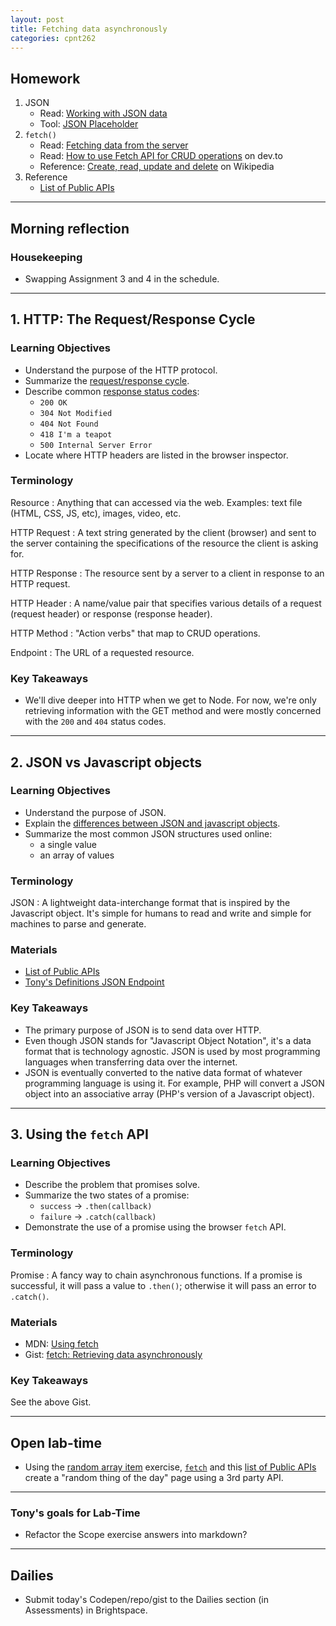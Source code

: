 ```yaml
---
layout: post
title: Fetching data asynchronously
categories: cpnt262
---
```


## Homework
1. JSON
    - Read: [Working with JSON data](https://developer.mozilla.org/en-US/docs/Learn/JavaScript/Objects/JSON)
    - Tool: [JSON Placeholder](https://jsonplaceholder.typicode.com/)
2. `fetch()`
    - Read: [Fetching data from the server](https://developer.mozilla.org/en-US/docs/Learn/JavaScript/Client-side_web_APIs/Fetching_data)
    - Read: [How to use Fetch API for CRUD operations](https://dev.to/duhbhavesh/how-to-use-fetch-api-for-crud-operations-57a0) on dev.to
    - Reference: [Create, read, update and delete](https://en.wikipedia.org/wiki/Create,_read,_update_and_delete) on Wikipedia
3. Reference
    - [List of Public APIs](https://github.com/public-apis/public-apis)

---

## Morning reflection
### Housekeeping
- Swapping Assignment 3 and 4 in the schedule.

---

## 1. HTTP: The Request/Response Cycle
### Learning Objectives
- Understand the purpose of the HTTP protocol.
- Summarize the [request/response cycle](https://medium.com/@jen_strong/the-request-response-cycle-of-the-web-1b7e206e9047).
- Describe common [response status codes](https://developer.mozilla.org/en-US/docs/Web/HTTP/Status):
    - `200 OK`
    - `304 Not Modified`
    - `404 Not Found`
    - `418 I'm a teapot`
    - `500 Internal Server Error`
- Locate where HTTP headers are listed in the browser inspector.

### Terminology
Resource
: Anything that can accessed via the web. Examples: text file (HTML, CSS, JS, etc), images, video, etc.

HTTP Request
: A text string generated by the client (browser) and sent to the server containing the specifications of the resource the client is asking for.

HTTP Response
: The resource sent by a server to a client in response to an HTTP request. 

HTTP Header
: A name/value pair that specifies various details of a request (request header) or response (response header).

HTTP Method
: "Action verbs" that map to CRUD operations.

Endpoint
: The URL of a requested resource.

### Key Takeaways
- We'll dive deeper into HTTP when we get to Node. For now, we're only retrieving information with the GET method and were mostly concerned with the `200` and `404` status codes.

---

## 2. JSON vs Javascript objects
### Learning Objectives
- Understand the purpose of JSON.
- Explain the [differences between JSON and javascript objects](https://medium.com/@easyexpresssoft/object-literal-vs-json-7a2084872907).
- Summarize the most common JSON structures used online:
  - a single value
  - an array of values

### Terminology
JSON
: A lightweight data-interchange format that is inspired by the Javascript object. It's simple for humans to read and write and simple for machines to parse and generate.

### Materials
- [List of Public APIs](https://github.com/public-apis/public-apis)
- [Tony's Definitions JSON Endpoint](https://json-express.herokuapp.com/api/v0/definitions)

### Key Takeaways
- The primary purpose of JSON is to send data over HTTP.
- Even though JSON stands for "Javascript Object Notation", it's a data format that is technology agnostic. JSON is used by most programming languages when transferring data over the internet.
- JSON is eventually converted to the native data format of whatever programming language is using it. For example, PHP will convert a JSON object into an associative array (PHP's version of a Javascript object). 

---

## 3. Using the `fetch` API
### Learning Objectives
- Describe the problem that promises solve.
- Summarize the two states of a promise:
  - `success` -> `.then(callback)`
  - `failure` -> `.catch(callback)`
- Demonstrate the use of a promise using the browser `fetch` API.

### Terminology
Promise
: A fancy way to chain asynchronous functions. If a promise is successful, it will pass a value to `.then()`; otherwise it will pass an error to `.catch()`.

### Materials
- MDN: [Using fetch](https://developer.mozilla.org/en-US/docs/Web/API/Fetch_API/Using_Fetch)
- Gist: [fetch: Retrieving data asynchronously](https://gist.github.com/acidtone/33304c82f8d22e9a330003b19a147303)

### Key Takeaways
See the above Gist.

---

## Open lab-time
- Using the [random array item](https://gist.github.com/acidtone/2a3cac26a229aa95685e5cf6344f2e4e) exercise, [`fetch`](https://gist.github.com/acidtone/33304c82f8d22e9a330003b19a147303) and this [list of Public APIs](https://github.com/public-apis/public-apis) create a "random thing of the day" page using a 3rd party API.

---

### Tony's goals for Lab-Time
- Refactor the Scope exercise answers into markdown?

---

## Dailies
- Submit today's Codepen/repo/gist to the Dailies section (in Assessments) in Brightspace.